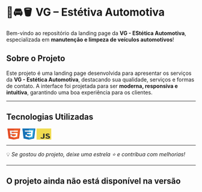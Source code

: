 # 🧽🚘🪣  VG – Estétiva Automotiva

Bem-vindo ao repositório da landing page da **VG - EStética Automotiva**, especializada em **manutenção e limpeza de veículos automotivos**!

## Sobre o Projeto
Este projeto é uma landing page desenvolvida para apresentar os serviços da **VG - Estética Automotiva**, destacando sua qualidade, serviços e formas de contato. A interface foi projetada para ser **moderna, responsiva e intuitiva**, garantindo uma boa experiência para os clientes.

***

## Tecnologias Utilizadas
<div style="display: flex;">
<img align="center" alt="HTML" height="30" width="40" src="https://raw.githubusercontent.com/devicons/devicon/master/icons/html5/html5-original.svg">
<img align="center" alt="CSS" height="30" width="40" src="https://raw.githubusercontent.com/devicons/devicon/master/icons/css3/css3-original.svg">
<img align="center" alt="JavaScript" height="30" width="40" src="https://raw.githubusercontent.com/devicons/devicon/master/icons/javascript/javascript-original.svg">
</div>

***

💡 *Se gostou do projeto, deixe uma estrela ⭐ e contribua com melhorias!*

***

## O projeto ainda não está disponível na versão





